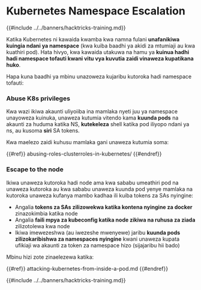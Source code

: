 # Kubernetes Namespace Escalation

{{#include ../../banners/hacktricks-training.md}}

Katika Kubernetes ni kawaida kwamba kwa namna fulani **unafanikiwa kuingia ndani ya namespace** (kwa kuiba baadhi ya akidi za mtumiaji au kwa kuathiri pod). Hata hivyo, kwa kawaida utakuwa na hamu ya **kuinua hadhi hadi namespace tofauti kwani vitu vya kuvutia zaidi vinaweza kupatikana huko**.

Hapa kuna baadhi ya mbinu unazoweza kujaribu kutoroka hadi namespace tofauti:

### Abuse K8s privileges

Kwa wazi ikiwa akaunti uliyoiiba ina mamlaka nyeti juu ya namespace unayoweza kuinuka, unaweza kutumia vitendo kama **kuunda pods** na akaunti za huduma katika NS, **kutekeleza** shell katika pod iliyopo ndani ya ns, au kusoma **siri** SA tokens.

Kwa maelezo zaidi kuhusu mamlaka gani unaweza kutumia soma:

{{#ref}}
abusing-roles-clusterroles-in-kubernetes/
{{#endref}}

### Escape to the node

Ikiwa unaweza kutoroka hadi node ama kwa sababu umeathiri pod na unaweza kutoroka au kwa sababu unaweza kuunda pod yenye mamlaka na kutoroka unaweza kufanya mambo kadhaa ili kuiba tokens za SAs nyingine:

- Angalia **tokens za SAs zilizowekwa katika kontena nyingine za docker** zinazokimbia katika node
- Angalia **faili mpya za kubeconfig katika node zikiwa na ruhusa za ziada** zilizotolewa kwa node
- Ikiwa imewezeshwa (au iwezeshe mwenyewe) jaribu **kuunda pods zilizokaribishwa za namespaces nyingine** kwani unaweza kupata ufikiaji wa akaunti za token za namespace hizo (sijajaribu hii bado)

Mbinu hizi zote zinaelezewa katika:

{{#ref}}
attacking-kubernetes-from-inside-a-pod.md
{{#endref}}

{{#include ../../banners/hacktricks-training.md}}
